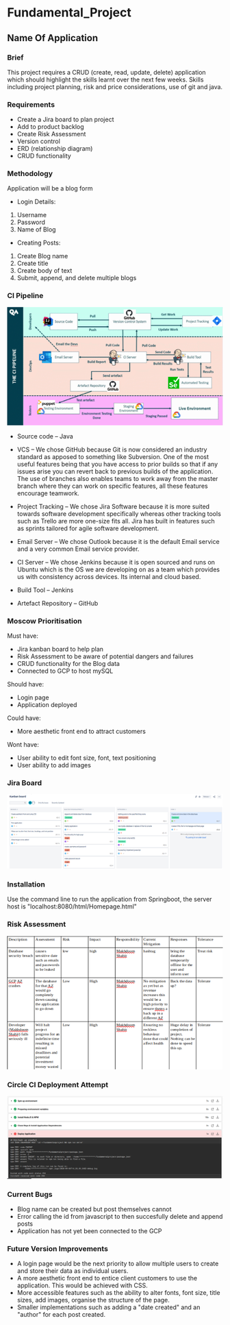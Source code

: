 # Fundamental_Project

## Name Of Application

### Brief

This project requires a CRUD (create, read, update, delete) application which should highlight the skills learnt over the next few weeks. Skills including project planning, risk and price considerations, use of git and java.

### Requirements

* Create a Jira board to plan project 
* Add to product backlog
* Create Risk Assessment 
* Version control
* ERD (relationship diagram)
* CRUD functionality 


### Methodology

Application will be a blog form

* Login Details:
 1. Username
 2. Password
 3. Name of Blog
 
 
* Creating Posts:
 1. Create Blog name
 2. Create title
 3. Create body of text
 4. Submit, append, and delete multiple blogs
  
### CI Pipeline
![CI Pipeline](https://github.com/makhdoomshabir/Fundamental_Project/blob/master/CI_Pipeline(1)image.gif)

* Source code – Java

* VCS – We chose GitHub because Git is now considered an industry standard as apposed to something like Subversion. One of the most useful features being that you have access to prior builds so that if any issues arise you can revert back to previous builds of the application. The use of branches also enables teams to work away from the master branch where they can work on specific features, all these features encourage teamwork. 

* Project Tracking – We chose Jira Software because it is more suited towards software development specifically whereas other tracking tools such as Trello are more one-size fits all. Jira has built in features such as sprints tailored for agile software development.

* Email Server – We chose Outlook because it is the default Email service and a very common Email service provider.

* CI Server – We chose Jenkins because it is open sourced and runs on Ubuntu which is the OS we are developing on as a team which provides us with consistency across devices. Its internal and cloud based. 

* Build Tool – Jenkins

* Artefact Repository – GitHub

### Moscow Prioritisation 

Must have:
* Jira kanban board to help plan
* Risk Assessment to be aware of potential dangers and failures
* CRUD functionality for the Blog data
* Connected to GCP to host mySQL

Should have:
* Login page 
* Application deployed

Could have:
* More aesthetic front end to attract customers

Wont have:
* User ability to edit font size, font, text positioning
* User ability to add images


### Jira Board
![jira board](https://github.com/makhdoomshabir/fundamentalproject/blob/master/Screenshot%20from%202020-09-06%2013-49-05.png)

### Installation
Use the command line to run the application from Springboot, the server host is "localhost:8080/html/Homepage.html"

### Risk Assessment

![risk assessment](https://github.com/makhdoomshabir/Fundamental_Project/blob/master/Screenshot%20from%202020-09-04%2012-54-11.png)

### Circle CI Deployment Attempt

![deploy](https://github.com/makhdoomshabir/fundamentalproject/blob/master/Screenshot%20from%202020-09-06%2013-37-41.png)

### Current Bugs

* Blog name can be created but post themselves cannot
* Error calling the id from javascript to then succesfully delete and append posts
* Application has not yet been connected to the GCP

### Future Version Improvements 

* A login page would be the next priority to allow multiple users to create and store their data as individual users. 
* A more aesthetic front end to entice client customers to use the application. This would be achieved with CSS.
* More accessible features such as the ability to alter fonts, font size, title sizes, add images, organise the structure of the page.
* Smaller implementations such as adding a "date created" and an "author" for each post created.

